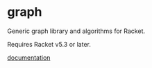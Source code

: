 graph
=====

Generic graph library and algorithms for Racket.

Requires Racket v5.3 or later.

[documentation](http://stchang.github.io/graph/graph.html)

